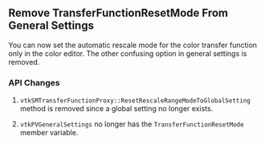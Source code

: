 ## Remove TransferFunctionResetMode From General Settings

You can now set the automatic rescale mode for the color transfer function
only in the color editor. The other confusing option in general settings is
removed.

### API Changes

1. `vtkSMTransferFunctionProxy::ResetRescaleRangeModeToGlobalSetting` method
  is removed since a global setting
  no longer exists.

2. `vtkPVGeneralSettings` no longer has the `TransferFunctionResetMode` member
  variable.
